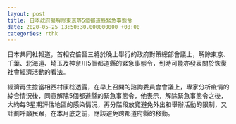 ```yaml
---
layout: post
title: 日本政府擬解除東京等5個都道縣緊急事態令
date: 2020-05-25 13:50:30.000000000 +08:00
categories: rthk
---
```


日本共同社報道，首相安倍晉三將於晚上舉行的政府對策總部會議上，解除東京、千葉、北海道、埼玉及神奈川5個都道縣的緊急事態令，到時可能亦發表關於恢復社會經濟活動的看法。

經濟再生擔當相西村康稔透露，在早上召開的諮詢委員會會議上，專家分析疫情的綜合情況後，同意解除5個都道縣的緊急事態令，他表示，解除緊急事態令之後，大約每3星期評估地區的感染情況，再分階段放寬避免外出和舉辦活動的限制，又計劃呼籲民眾，在本月底之前，應該避免跨都道府縣的移動。
